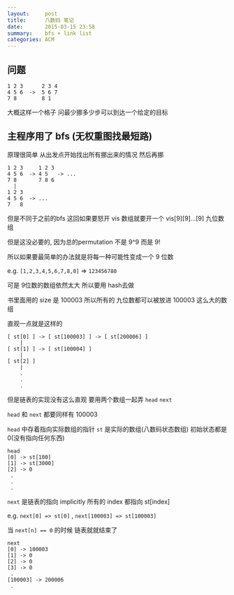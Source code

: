 ```yaml
---
layout:     post
title:      八数码 笔记
date:       2015-03-15 23:58
summary:    bfs + link list
categories: ACM
---
```


## 问题
```
1 2 3      2 3 4
4 5 6  ->  5 6 7
7 8        8 1
```
大概这样一个格子 问最少挪多少步可以到达一个给定的目标

## 主程序用了 bfs (无权重图找最短路)

原理很简单 从出发点开始找出所有挪出来的情况 然后再挪
```
1 2 3     1 2 3
4 5 6  -> 4 5   -> ...
7 8       7 8 6
  |
1 2 3
4 5 6  -> ...
7   8
```

但是不同于之前的bfs 这回如果要怒开 vis 数组就要开一个 vis[9][9]...[9] 九位数组

但是这没必要的, 因为总的permutation 不是 9^9 而是 9!

所以如果要最简单的办法就是将每一种可能性变成一个 9 位数

e.g. `[1,2,3,4,5,6,7,8,0]` => `123456780`

可是 9位数的数组依然太大 所以要用 hash去做

书里面用的 size 是 100003 所以所有的 九位数都可以被放进 100003 这么大的数组

直观一点就是这样的

```
[ st[0] ] -> [ st[100003] ] -> [ st[200006] ]
    |
[ st[1] ] -> [ st[100004] ]
    |
[ st[2] ]
    |
    .
    .
    .

```
但是链表的实现没有这么直观 要用两个数组一起弄 `head` `next`

`head` 和 `next` 都要同样有 100003

`head` 中存着指向实际数组的指针 `st` 是实际的数组(八数码状态数组) 初始状态都是0(没有指向任何东西)

```
head
[0] -> st[100]
[1] -> st[3000]
[2] -> 0
 .
 .
 .
```

`next` 是链表的指向 implicitly 所有的 index 都指向 st[index]

e.g. `next[0] => st[0]` , `next[100003] => st[100003]`

当 `next[n] == 0` 的时候 链表就就结束了

```
next
[0] -> 100003
[1] -> 0
[2] -> 0
[3] -> 0
 .
[100003] -> 200006
 .
```

